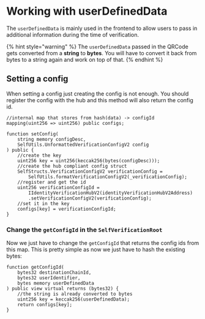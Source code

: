 # Working with userDefinedData

The `userDefinedData` is mainly used in the frontend to allow users to pass in additional information during the time of verification.&#x20;

{% hint style="warning" %}
The `userDefinedData` passed in the QRCode gets converted from a **string** to **bytes**. You will have to convert it back from bytes to a string again and work on top of that.&#x20;
{% endhint %}

## Setting a config

When setting a config just creating the config is not enough. You should register the config with the hub and this method will also return the config id.&#x20;

```solidity
//internal map that stores from hash(data) -> configId
mapping(uint256 => uint256) public configs;

function setConfig(
    string memory configDesc, 
    SelfUtils.UnformattedVerificationConfigV2 config
) public {
    //create the key
    uint256 key = uint256(keccak256(bytes(configDesc)));
    //create the hub compliant config struct
    SelfStructs.VerificationConfigV2 verificationConfig = 
        SelfUtils.formatVerificationConfigV2(_verificationConfig);
    //register and get the id
    uint256 verificationConfigId = 
        IIdentityVerificationHubV2(identityVerificationHubV2Address)
        .setVerificationConfigV2(verificationConfig);
    //set it in the key
    configs[key] = verificationConfigId;
}
```

### Change the `getConfigId` in the `SelfVerificationRoot`

Now we just have to change the `getConfigId` that returns the config ids from this map. This is pretty simple as now we just have to hash the existing bytes:&#x20;

```solidity
function getConfigId(
    bytes32 destinationChainId,
    bytes32 userIdentifier,
    bytes memory userDefinedData
) public view virtual returns (bytes32) {
    //the string is already converted to bytes
    uint256 key = keccak256(userDefinedData);
    return configs[key];
}
```
